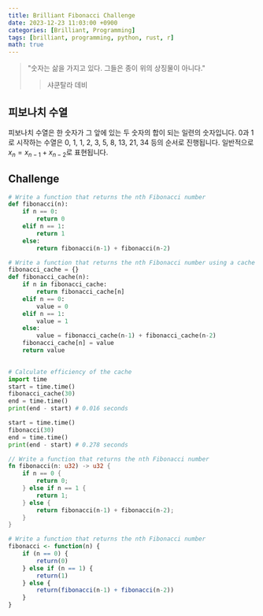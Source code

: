 ```yaml
---
title: Brilliant Fibonacci Challenge
date: 2023-12-23 11:03:00 +0900
categories: [Brilliant, Programming]
tags: [brilliant, programming, python, rust, r]
math: true
---
```


>"숫자는 삶을 가지고 있다. 그들은 종이 위의 상징물이 아니다."
>> 샤쿤탈라 데비

## 피보나치 수열

피보나치 수열은 한 숫자가 그 앞에 있는 두 숫자의 합이 되는 일련의 숫자입니다. 0과 1로 시작하는 수열은 0, 1, 1, 2, 3, 5, 8, 13, 21, 34 등의 순서로 진행됩니다. 일반적으로 $x_n = x_{n-1} + x_{n-2}$로 표현됩니다.

## Challenge

```python
# Write a function that returns the nth Fibonacci number
def fibonacci(n):
    if n == 0:
        return 0
    elif n == 1:
        return 1
    else:
        return fibonacci(n-1) + fibonacci(n-2)

# Write a function that returns the nth Fibonacci number using a cache
fibonacci_cache = {}
def fibonacci_cache(n):
    if n in fibonacci_cache:
        return fibonacci_cache[n]
    elif n == 0:
        value = 0
    elif n == 1:
        value = 1
    else:
        value = fibonacci_cache(n-1) + fibonacci_cache(n-2)
    fibonacci_cache[n] = value
    return value
    

# Calculate efficiency of the cache
import time
start = time.time()
fibonacci_cache(30)
end = time.time()
print(end - start) # 0.016 seconds

start = time.time()
fibonacci(30)
end = time.time()
print(end - start) # 0.278 seconds
```

```rust
// Write a function that returns the nth Fibonacci number
fn fibonacci(n: u32) -> u32 {
    if n == 0 {
        return 0;
    } else if n == 1 {
        return 1;
    } else {
        return fibonacci(n-1) + fibonacci(n-2);
    }
}
```

```r
# Write a function that returns the nth Fibonacci number
fibonacci <- function(n) {
    if (n == 0) {
        return(0)
    } else if (n == 1) {
        return(1)
    } else {
        return(fibonacci(n-1) + fibonacci(n-2))
    }
}
```

